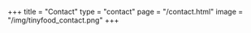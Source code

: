 +++
title = "Contact"
type = "contact"
page = "/contact.html"
image = "/img/tinyfood_contact.png"
+++
